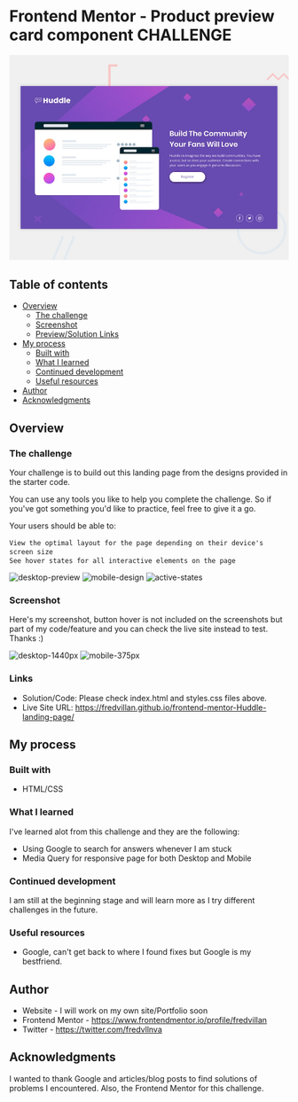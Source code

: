 # Frontend Mentor - Product preview card component CHALLENGE

![Design preview for the Product preview card component coding challenge](./design/desktop-preview.jpg)


## Table of contents

- [Overview](#overview)
  - [The challenge](#the-challenge)
  - [Screenshot](#screenshot)
  - [Preview/Solution Links](#links)
- [My process](#my-process)
  - [Built with](#built-with)
  - [What I learned](#what-i-learned)
  - [Continued development](#continued-development)
  - [Useful resources](#useful-resources)
- [Author](#author)
- [Acknowledgments](#acknowledgments)



## Overview

### The challenge

Your challenge is to build out this landing page from the designs provided in the starter code.

You can use any tools you like to help you complete the challenge. So if you've got something you'd like to practice, feel free to give it a go.

Your users should be able to:

    View the optimal layout for the page depending on their device's screen size
    See hover states for all interactive elements on the page

![desktop-preview](https://user-images.githubusercontent.com/106635525/180039735-91efa2be-ab46-4021-b400-3e276864c048.jpg)
![mobile-design](https://user-images.githubusercontent.com/106635525/180039779-5b0e6f9f-2660-462d-840a-270cead8ff96.jpg)
![active-states](https://user-images.githubusercontent.com/106635525/180039790-b1c79fb7-35ba-4c82-bb7d-f9f9690160fb.jpg)


### Screenshot

Here's my screenshot, button hover is not included on the screenshots but part of my code/feature and you can check the live site instead to test. Thanks :)

![desktop-1440px](https://user-images.githubusercontent.com/106635525/180039871-e754090a-87b7-4048-847d-059f031334c8.png)
![mobile-375px](https://user-images.githubusercontent.com/106635525/180039867-94946976-aa00-44a8-80de-6d915877e4bb.png)


### Links


- Solution/Code: Please check index.html and styles.css files above.
- Live Site URL: https://fredvillan.github.io/frontend-mentor-Huddle-landing-page/

## My process

### Built with

- HTML/CSS

### What I learned

I've learned alot from this challenge and they are the following:

- Using Google to search for answers whenever I am stuck
- Media Query for responsive page for both Desktop and Mobile

### Continued development

I am still at the beginning stage and will learn more as I try different challenges in the future.

### Useful resources

- Google, can't get back to where I found fixes but Google is my bestfriend.

## Author

- Website - I will work on my own site/Portfolio soon
- Frontend Mentor - https://www.frontendmentor.io/profile/fredvillan
- Twitter - https://twitter.com/fredvllnva

## Acknowledgments

I wanted to thank Google and articles/blog posts to find solutions of problems I encountered. Also, the Frontend Mentor for this challenge.
